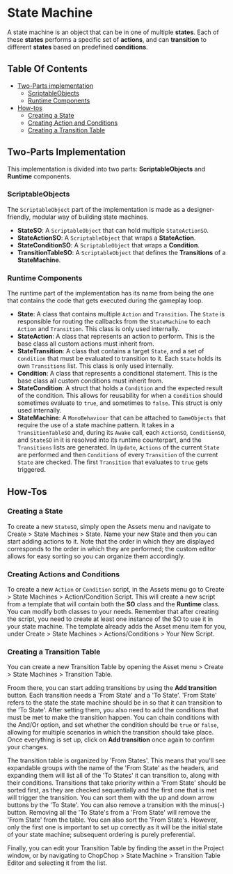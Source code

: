 # State Machine

A state machine is an object that can be in one of multiple **states**. Each of these **states** performs a specific set of **actions**, and can **transition** to different **states** based on predefined **conditions**.

## Table Of Contents
- [Two-Parts implementation](#two-parts-implementation)
	- [ScriptableObjects](#scriptableobjects)
	- [Runtime Components](#runtime-components)
- [How-tos](#how-tos)
	- [Creating a State](#creating-a-state)
	- [Creating Action and Conditions](#creating-actions-and-conditions)
	- [Creating a Transition Table](#creating-a-transition-table)

## Two-Parts Implementation
This implementation is divided into two parts: **ScriptableObjects** and **Runtime** components.

### ScriptableObjects
The `ScriptableObject` part of the implementation is made as a designer-friendly, modular way of building state machines.

- **StateSO**: A `ScriptableObject` that can hold multiple `StateActionSO`. 
- **StateActionSO**: A `ScriptableObject` that wraps a **StateAction**.
- **StateConditionSO**: A `ScriptableObject` that wraps a **Condition**.
- **TransitionTableSO**: A `ScriptableObject` that defines the **Transitions** of a **StateMachine**.

### Runtime Components
The runtime part of the implementation has its name from being the one that contains the code that gets executed during the gameplay loop.

- **State**: A class that contains multiple `Action` and `Transition`. The `State` is responsible for routing the callbacks from the `StateMachine` to each `Action` and `Transition`. This class is only used internally.
- **StateAction**: A class that represents an action to perform. This is the base class all custom actions must inherit from.
- **StateTransition**: A class that contains a target `State`, and a set of `Condition` that must be evaluated to transition to it. Each `State` holds its own `Transitions` list. This class is only used internally.
- **Condition**: A class that represents a conditional statement. This is the base class all custom conditions must inherit from.
- **StateCondition**: A struct that holds a `Condition` and the expected result of the condition. This allows for reusability for when a `Condition` should sometimes evaluate to `true`, and sometimes to `false`. This struct is only used internally.
- **StateMachine**: A `MonoBehaviour` that can be attached to `GameObjects` that require the use of a state machine pattern. It takes in a `TransitionTableSO` and, during its `Awake` call, each `ActionSO`, `ConditionSO`, and `StateSO` in it is resolved into its runtime counterpart, and the `Transitions` lists are generated. In `Update`, `Actions` of the current `State` are performed and then `Conditions` of every `Transition` of the current `State` are checked. The first `Transition` that evaluates to `true` gets triggered.

## How-Tos
### Creating a State
To create a new `StateSO`, simply open the Assets menu and navigate to Create > State Machines > State. Name your new State and then you can start adding actions to it. Note that the order in which they are displayed corresponds to the order in which they are performed; the custom editor allows for easy sorting so you can organize them accordingly.
### Creating Actions and Conditions
To create a new `Action` or `Condition` script, in the Assets menu go to Create > State Machines > Action/Condition Script. This will create a new script from a template that will contain both the **SO** class and the **Runtime** class. You can modify both classes to your needs. Remember that after creating the script, you need to create at least one instance of the SO to use it in your state machine. The template already adds the Asset menu item for you, under Create > State Machines > Actions/Conditions > Your New Script.
### Creating a Transition Table
You can create a new Transition Table by opening the Asset menu > Create > State Machines > Transition Table.

Froom there, you can start adding transitions by using the **Add transition** button. Each transition needs a 'From State' and a 'To State'. 'From State' refers to the state the state machine should be in so that it can transition to the 'To State'. After setting them, you also need to add the conditions that must be met to make the transition happen. You can chain conditions with the And/Or option, and set whether the condition should be `true` or `false`, allowing for multiple scenarios in which the transition should take place. Once everything is set up, click on **Add transition** once again to confirm your changes.

The transition table is organized by 'From States'. This means that you'll see expandable groups with the name of the 'From State' as the headers, and expanding them will list all of the 'To States' it can transition to, along with their conditions. Transitions that take priority within a 'From State' should be sorted first, as they are checked sequentially and the first one that is met will trigger the transition. You can sort them with the up and down arrow buttons by the 'To State'. You can also remove a transition with the minus(-) button. Removing all the 'To State's from a 'From State' will remove the 'From State' from the table. You can also sort the 'From State's. However, only the first one is important to set up correctly as it will be the initial state of your state machine; subsequent ordering is purely preferential. 

Finally, you can edit your Transition Table by finding the asset in the Project window, or by navigating to ChopChop > State Machine > Transition Table Editor and selecting it from the list.
